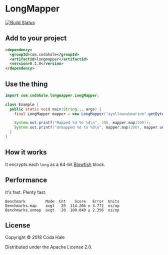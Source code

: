 # LongMapper

[![Build Status](https://secure.travis-ci.org/codahale/longmapper.svg)](http://travis-ci.org/codahale/longmapper)

## Add to your project

```xml
<dependency>
  <groupId>com.codahale</groupId>
  <artifactId>longmapper</artifactId>
  <version>0.1.0</version>
</dependency>
```

## Use the thing

```java
import com.codahale.longmapper.LongMapper;

class Example {
  public static void main(String... args) {
    final LongMapper mapper = new LongMapper("ayellowsubmarine".getBytes("UTF-8"));

    System.out.printf("Mapped %d to %d\n", 200, mapper.map(200));
    System.out.printf("Unmapped %d to %d\n", mapper.map(200), mapper.unmap(mapper.map(200)));
  }
}
```

## How it works

It encrypts each `long` as a 64-bit [Blowfish](https://en.wikipedia.org/wiki/Blowfish_(cipher)) 
block.

## Performance

It's fast. Plenty fast.

```
Benchmark         Mode  Cnt    Score   Error  Units
Benchmarks.map    avgt   20  114.266 ± 3.772  ns/op
Benchmarks.unmap  avgt   20  109.040 ± 2.356  ns/op

```

## License

Copyright © 2018 Coda Hale

Distributed under the Apache License 2.0.
